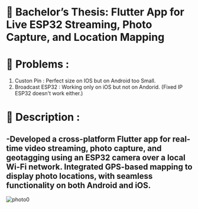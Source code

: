 # 🚀 Bachelor’s Thesis: Flutter App for Live ESP32 Streaming, Photo Capture, and Location Mapping
# 🔧 Problems :
1.  Custon Pin : Perfect size on IOS but on Android too Small.  <br />
2.  Broadcast ESP32 : Working only on iOS but not on Andorid. (Fixed IP ESP32 doesn't work either.) <br />
# 📔 Description :
## -Developed a cross-platform Flutter app for real-time video streaming, photo capture, and geotagging using an ESP32 camera over a local Wi-Fi network. Integrated GPS-based mapping to display photo locations, with seamless functionality on both Android and iOS.

![photo0](https://github.com/user-attachments/assets/ed1a4454-cccb-4af0-b1be-87953e3ee306)
